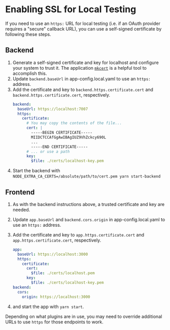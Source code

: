 # Enabling SSL for Local Testing

If you need to use an `https:` URL for local testing (i.e. if an OAuth provider requires a "secure" callback URL), you can use a self-signed certificate by following these steps.

## Backend

1. Generate a self-signed certificate and key for localhost and configure your system to trust it. The application [`mkcert`](https://github.com/FiloSottile/mkcert) is a helpful tool to accomplish this.
1. Update `backend.baseUrl` in app-config.local.yaml to use an `https:` address.
1. Add the certificate and key to `backend.https.certificate.cert` and `backend.https.certificate.cert`, respectively.
   ```yaml
   backend:
     baseUrl: https://localhost:7007
     https:
       certificate:
         # You may copy the contents of the file...
         cert: |
           -----BEGIN CERTIFICATE-----
           MIIDCTCCAfGgAwIBAgIUZ9VhZckcy690L
           ...
           -----END CERTIFICATE-----
         # ... or use a path
         key:
           $file: ./certs/localhost-key.pem
   ```
1. Start the backend with `NODE_EXTRA_CA_CERTS=/absolute/path/to/cert.pem yarn start-backend`

## Frontend

1. As with the backend instructions above, a trusted certificate and key are needed.
1. Update `app.baseUrl` and `backend.cors.origin` in app-config.local.yaml to use an `https:` address.
1. Add the certificate and key to `app.https.certificate.cert` and `app.https.certificate.cert`, respectively.

   ```yaml
   app:
     baseUrl: https://localhost:3000
     https:
       certificate:
         cert:
           $file: ./certs/localhost.pem
         key:
           $file: ./certs/localhost-key.pem
   backend:
     cors:
       origin: https://localhost:3000
   ```

1. and start the app with `yarn start`.

Depending on what plugins are in use, you may need to override additional URLs to use `https` for those endpoints to work.
